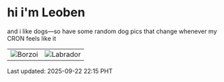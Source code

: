 # hi i'm Leoben

and i like dogs—so have some random dog pics that change whenever my CRON feels like it

|  |  |
|--------|----------|
| ![Borzoi](https://random-dog-vercel.vercel.app/api/random-borzoi?v=1758550523) | ![Labrador](https://random-dog-vercel.vercel.app/api/random-labrador?v=1758550523) |

Last updated: 2025-09-22 22:15 PHT
